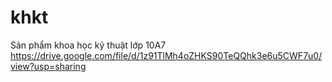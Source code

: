 # khkt
Sản phẩm khoa học kỹ thuật lớp 10A7
https://drive.google.com/file/d/1z91TlMh4oZHKS90TeQQhk3e6u5CWF7u0/view?usp=sharing
